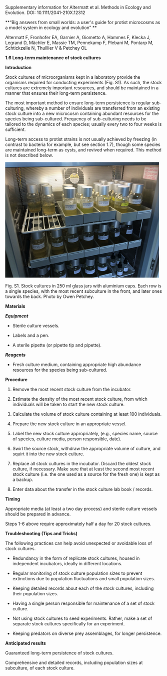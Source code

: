 Supplementary information for Altermatt et al. Methods in Ecology and Evolution. DOI: 10.1111/2041-210X.12312

**“Big answers from small worlds: a user's guide for protist microcosms as a model system in ecology and evolution” **

Altermatt F, Fronhofer EA, Garnier A, Giometto A, Hammes F, Klecka J, Legrand D, Mächler E, Massie TM, Pennekamp F, Plebani M, Pontarp M, Schtickzelle N, Thuillier V & Petchey OL

**1.6 Long-term maintenance of stock cultures**

**Introduction**

Stock cultures of microorganisms kept in a laboratory provide the organisms required for conducting experiments (Fig. S1). As such, the stock cultures are extremely important resources, and should be maintained in a manner that ensures their long-term persistence.

The most important method to ensure long-term persistence is regular sub-culturing, whereby a number of individuals are transferred from an existing stock culture into a new microcosm containing abundant resources for the species being sub-cultured. Frequency of sub-culturing needs to be tailored to the dynamics of each species; usually every two to four weeks is sufficient.

Long-term access to protist strains is not usually achieved by freezing (in contrast to bacteria for example, but see section 1.7), though some species are maintained long-term as cysts, and revived when required. This method is not described below.

![](media/161.png)

Fig. S1. Stock cultures in 250 ml glass jars with aluminium caps. Each row is a single species, with the most recent subculture in the front, and later ones towards the back. Photo by Owen Petchey.

**Materials**

***Equipment***

-   Sterile culture vessels.

-   Labels and a pen.

-   A sterile pipette (or pipette tip and pipette).

***Reagents***

-   Fresh culture medium, containing appropriate high abundance resources for the species being sub-cultured.

**Procedure**

1.  Remove the most recent stock culture from the incubator.

2.  Estimate the density of the most recent stock culture, from which individuals will be taken to start the new stock culture.

3.  Calculate the volume of stock culture containing at least 100 individuals.

4.  Prepare the new stock culture in an appropriate vessel.

5.  Label the new stock culture appropriately, (e.g., species name, source of species, culture media, person responsible, date).

6.  Swirl the source stock, withdraw the appropriate volume of culture, and squirt it into the new stock culture.

7.  Replace all stock cultures in the incubator. Discard the oldest stock culture, if necessary. Make sure that at least the second most recent stock culture (i.e. the one used as a source for the fresh one) is kept as a backup.

8.  Enter data about the transfer in the stock culture lab book / records.

**Timing**

Appropriate media (at least a two day process) and sterile culture vessels should be prepared in advance.

Steps 1-6 above require approximately half a day for 20 stock cultures.

**Troubleshooting (Tips and Tricks)**

The following practices can help avoid unexpected or avoidable loss of stock cultures.

-   Redundancy in the form of replicate stock cultures, housed in independent incubators, ideally in different locations.

-   Regular monitoring of stock culture population sizes to prevent extinctions due to population fluctuations and small population sizes.

-   Keeping detailed records about each of the stock cultures, including their population sizes.

-   Having a single person responsible for maintenance of a set of stock culture.

-   Not using stock cultures to seed experiments. Rather, make a set of separate stock cultures specifically for an experiment.

-   Keeping predators on diverse prey assemblages, for longer persistence.

**Anticipated results**

Guaranteed long-term persistence of stock cultures.

Comprehensive and detailed records, including population sizes at subculture, of each stock culture.<span id="human" class="anchor"></span>
